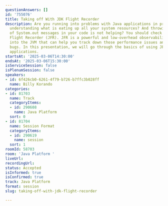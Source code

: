 ```yaml
---
questionAnswers: []
id: '755076'
title: Taking off With JDK Flight Recorder
description: Are you running into problems with Java applications in production? Not
  understanding what is eating up all your system resources? And throwing a bunch
  of System.out messages in your code is not helping? You should check out the JDK
  Flight Recorder (JFR). JFR is a powerful and low-overhead observability tool built
  into the JVM that can help you track down those performance issues and difficult-to-understand
  bugs. In this presentation, we will go through the basics of using JFR in your Java
  applications.
startsAt: '2025-03-06T14:30:00'
endsAt: '2025-03-06T15:30:00'
isServiceSession: false
isPlenumSession: false
speakers:
- id: 6f426cb0-6261-4f79-b726-b7ffc3b028ff
  name: Billy Korando
categories:
- id: 81703
  name: Track
  categoryItems:
  - id: 290608
    name: Java Platform
  sort: 0
- id: 81704
  name: Session Format
  categoryItems:
  - id: 290619
    name: session
  sort: 1
roomId: 58703
room: 'Java Platform '
liveUrl:
recordingUrl:
status: Accepted
isInformed: true
isConfirmed: true
track: Java Platform
format: session
slug: taking-off-with-jdk-flight-recorder

---
```

